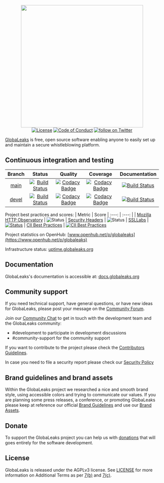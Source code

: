 <div align="center">
 <a href="https://www.globaleaks.org"><img src="/brand/assets/globaleaks-logo-color.png" width="400"></a>
</div>

<div align="center">
  <a href="https://github.com/globaleaks/GlobaLeaks/blob/main/LICENSE"><img src="https://img.shields.io/badge/license-AGPLv3%2B-green" alt="License"></a> <a href="https://github.com/globaleaks/GlobaLeaks/blob/main/CODE_OF_CONDUCT.md"><img src="https://img.shields.io/badge/Contributor%20Covenant-v2.0%20adopted-ff69b4.svg" alt="Code of Conduct"></a> <a href="https://twitter.com/intent/follow?screen_name=GlobaLeaks"><img src="https://img.shields.io/twitter/follow/GlobaLeaks?style=social&logo=twitter" alt="follow on Twitter"></a>
</div>

[GlobaLeaks](https://www.globaleaks.org/) is free, open source software enabling anyone to easily set up and maintain a secure whistleblowing platform.

## Continuous integration and testing
| Branch | Status | Quality | Coverage | Documentation
| :---: | :---: | :---: | :---: | :---: |
| [main](https://github.com/globaleaks/GlobaLeaks/tree/main) | [![Build Status](https://travis-ci.com/globaleaks/GlobaLeaks.svg?branch=main)](https://app.travis-ci.com/github/globaleaks/GlobaLeaks) | [![Codacy Badge](https://app.codacy.com/project/badge/Grade/c09f1ec9607f4546924d19798a98dd7d)](https://app.codacy.com/gh/globaleaks/GlobaLeaks/dashboard) | [![Codacy Badge](https://app.codacy.com/project/badge/Coverage/c09f1ec9607f4546924d19798a98dd7d)](https://app.codacy.com/gh/globaleaks/GlobaLeaks/dashboard) | [![Build Status](https://readthedocs.org/projects/globaleaks/badge/?version=main&style=flat)](https://docs.globaleaks.org/en/main/)
| [devel](https://github.com/globaleaks/GlobaLeaks/tree/devel) | [![Build Status](https://travis-ci.com/globaleaks/GlobaLeaks.svg?branch=devel)](https://app.travis-ci.com/github/globaleaks/GlobaLeaks) | [![Codacy Badge](https://app.codacy.com/project/badge/Grade/c09f1ec9607f4546924d19798a98dd7d?branch=devel)](https://www.codacy.com/gh/globaleaks/GlobaLeaks/dashboard) | [![Codacy Badge](https://app.codacy.com/project/badge/Coverage/c09f1ec9607f4546924d19798a98dd7d?branch=devel)](https://www.codacy.com/gh/globaleaks/GlobaLeaks/dashboard) | [![Build Status](https://readthedocs.org/projects/globaleaks/badge/?version=devel&style=flat)](https://docs.globaleaks.org/en/devel/)

Project best practices and scores:
| Metric | Score
| :---: | :---: |
| [Mozilla HTTP Observatory](https://observatory.mozilla.org/analyze/try.globaleaks.org) | ![Status](https://img.shields.io/badge/observatory-A%2B-brightgreen)
| [Security Headers](https://securityheaders.com/?q=https%3A%2F%2Ftry.globaleaks.org%2F) | ![Status](https://img.shields.io/badge/security%20headers-A%2B-brightgreen)
| [SSLLabs](https://www.ssllabs.com/ssltest/analyze.html?d=try.globaleaks.org) | [![Status](https://img.shields.io/static/v1?label=SSLLabs&message=A%2B&color=%3CCOLOR%3E)](https://www.ssllabs.com/ssltest/analyze.html?d=try.globaleaks.org&latest)
| [CII Best Practices](https://bestpractices.coreinfrastructure.org/) | [![CII Best Practices](https://bestpractices.coreinfrastructure.org/projects/3816/badge)](https://bestpractices.coreinfrastructure.org/projects/3816)

Project statistics on OpenHub: [www.openhub.net/p/globaleaks](https://www.openhub.net/p/globaleaks)

Infrastructure status: [uptime.globaleaks.org](https://uptime.globaleaks.org)

## Documentation
GlobaLeaks's documentation is accessible at: [docs.globaleaks.org](https://docs.globaleaks.org)

## Community support
If you need technical support, have general questions, or have new ideas for GlobaLeaks, please post your message on the [Community Forum](https://forum.globaleaks.org/).

Join our [Community Chat](https://community.globaleaks.org) to get in touch with the development team and the GlobaLeaks community:
* #development to participate in development discussions
* #community-support for the community support

If you want to contribute to the project please check the [Contributors Guidelines](https://github.com/globaleaks/GlobaLeaks/blob/main/CONTRIBUTING.md).

In case you need to file a security report please check our [Security Policy](https://github.com/globaleaks/GlobaLeaks/blob/main/SECURITY.md)

## Brand guidelines and brand assets
Within the GlobaLeaks project we researched a nice and smooth brand style, using accessible colors and trying to communicate our values.
If you are planning some press releases, a conference, or promoting GlobaLeaks please keep at reference our official [Brand Guidelines](https://github.com/globaleaks/GlobaLeaks/blob/main/brand/globaleaks-brand-guidelines.pdf) and use our [Brand Assets](https://github.com/globaleaks/GlobaLeaks/blob/main/brand/assets/).

## Donate
To support the GlobaLeaks project you can help us with [donations](https://github.com/sponsors/globaleaks) that will goes entirely for the software development.

## License
GlobaLeaks is released under the AGPLv3 license. See [LICENSE](https://github.com/globaleaks/GlobaLeaks/blob/main/LICENSE) for more information on Additional Terms as per [7(b)](https://github.com/globaleaks/GlobaLeaks/blob/main/LICENSE#L684) and [7(c)](https://github.com/globaleaks/GlobaLeaks/blob/main/LICENSE#L713).

